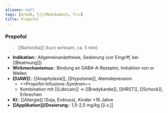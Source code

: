 ```yaml
---
aliases: null
tags: [m/m36, f/💊/Medikament, f/💤]
title: Propofol
---
```

### Propofol
> [[Narkotika]] (kurz wirksam, ca. 5 min)
- **Indikation**:: Allgemeinanästhesie, Sedierung (vor Eingriff, bei [[Beatmung]])
- **Wirkmechanismus**:: Bindung an GABA-A-Rezeptor, Induktion von α-Wellen
- **[[UAW]]**:: [[Anaphylaxie]], [[Hypotonie]], Atemdepression
	- ==Propofol-Infusions-Syndrom==
	- Kombination mit [[Lidocain]] → [[Bradykardie]], [[HRST]], [[Schock]], Erbrechen
- **KI**:: [[Allergie]] (Soja, Erdnuss), Kinder <16 Jahre
- **[[Applikation]]/Dosierung**:: 1,5-2,5 mg/kg [[i.v.]]